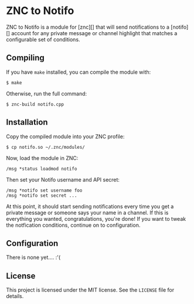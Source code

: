ZNC to Notifo
=============

ZNC to Notifo is a module for [znc][] that will send notifications to a [notifo][] account
for any private message or channel highlight that matches a configurable set of conditions.


Compiling
---------

If you have `make` installed, you can compile the module with:

    $ make

Otherwise, run the full command:

    $ znc-build notifo.cpp


Installation
------------

Copy the compiled module into your ZNC profile:

    $ cp notifo.so ~/.znc/modules/

Now, load the module in ZNC:

    /msg *status loadmod notifo

Then set your Notifo username and API secret:

    /msg *notifo set username foo
	/msg *notifo set secret ...

At this point, it should start sending notifications every time you get a private message
or someone says your name in a channel.  If this is everything you wanted, congratulations,
you're done!  If you want to tweak the notfication conditions, continue on to configuration.


Configuration
-------------

There is none yet.... :'(


License
-------

This project is licensed under the MIT license.  See the `LICENSE` file for details.
